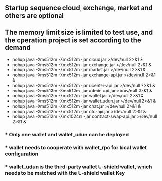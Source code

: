 ## Startup sequence cloud, exchange, market and others are optional
## The memory limit size is limited to test use, and the operation project is set according to the demand

- nohup java -Xms512m -Xmx512m -jar cloud.jar  >/dev/null 2>&1 &
- nohup java -Xms512m -Xmx512m -jar exchange.jar  >/dev/null 2>&1 &
- nohup java -Xms512m -Xmx512m -jar market.jar  >/dev/null 2>&1 &
- nohup java -Xms512m -Xmx512m -jar exchange-api.jar  >/dev/null 2>&1 &
- nohup java -Xms512m -Xmx512m -jar ucenter-api.jar  >/dev/null 2>&1 &
- nohup java -Xms512m -Xmx512m -jar admin-api.jar  >/dev/null 2>&1 &
- nohup java -Xms512m -Xmx512m -jar wallet.jar  >/dev/null 2>&1 &
- nohup java -Xms512m -Xmx512m -jar wallet_udun.jar  >/dev/null 2>&1 &
- nohup java -Xms512m -Xmx512m -jar chat.jar  >/dev/null 2>&1 &
- nohup java -Xms512m -Xmx512m -jar otc-api.jar  >/dev/null 2>&1 &
- nohup java -Xms512m -Xmx1024m -jar contract-swap-api.jar >/dev/null 2>&1 &

### * Only one wallet and wallet_udun can be deployed
### * wallet needs to cooperate with wallet_rpc for local wallet configuration
### * wallet_udun is the third-party wallet U-shield wallet, which needs to be matched with the U-shield wallet Key

